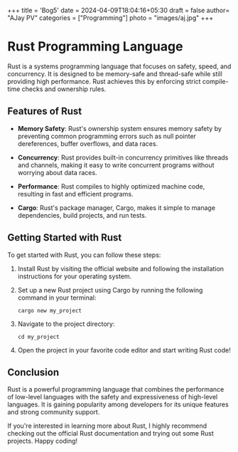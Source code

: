 +++
title = 'Bog5'
date = 2024-04-09T18:04:16+05:30
draft =  false
author= "AJay PV"
categories = ["Programming"]
photo = "images/aj.jpg"
+++


# Rust Programming Language



Rust is a systems programming language that focuses on safety, speed, and concurrency. It is designed to be memory-safe and thread-safe while still providing high performance. Rust achieves this by enforcing strict compile-time checks and ownership rules.

## Features of Rust

- **Memory Safety**: Rust's ownership system ensures memory safety by preventing common programming errors such as null pointer dereferences, buffer overflows, and data races.

- **Concurrency**: Rust provides built-in concurrency primitives like threads and channels, making it easy to write concurrent programs without worrying about data races.

- **Performance**: Rust compiles to highly optimized machine code, resulting in fast and efficient programs.

- **Cargo**: Rust's package manager, Cargo, makes it simple to manage dependencies, build projects, and run tests.

## Getting Started with Rust

To get started with Rust, you can follow these steps:

1. Install Rust by visiting the official website and following the installation instructions for your operating system.

2. Set up a new Rust project using Cargo by running the following command in your terminal:

    ```
    cargo new my_project
    ```

3. Navigate to the project directory:

    ```
    cd my_project
    ```

4. Open the project in your favorite code editor and start writing Rust code!

## Conclusion

Rust is a powerful programming language that combines the performance of low-level languages with the safety and expressiveness of high-level languages. It is gaining popularity among developers for its unique features and strong community support.

If you're interested in learning more about Rust, I highly recommend checking out the official Rust documentation and trying out some Rust projects. Happy coding!
